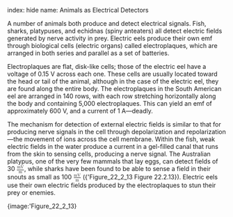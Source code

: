 index: hide
name: Animals as Electrical Detectors

A number of animals both produce and detect electrical signals. Fish, sharks, platypuses, and echidnas (spiny anteaters) all detect electric fields generated by nerve activity in prey. Electric eels produce their own emf through biological cells (electric organs) called electroplaques, which are arranged in both series and parallel as a set of batteries.

Electroplaques are flat, disk-like cells; those of the electric eel have a voltage of 0.15 V across each one. These cells are usually located toward the head or tail of the animal, although in the case of the electric eel, they are found along the entire body. The electroplaques in the South American eel are arranged in 140 rows, with each row stretching horizontally along the body and containing 5,000 electroplaques. This can yield an emf of approximately 600 V, and a current of 1 A—deadly.

The mechanism for detection of external electric fields is similar to that for producing nerve signals in the cell through depolarization and repolarization—the movement of ions across the cell membrane. Within the fish, weak electric fields in the water produce a current in a gel-filled canal that runs from the skin to sensing cells, producing a nerve signal. The Australian platypus, one of the very few mammals that lay eggs, can detect fields of 30 <math xmlns:q="http://cnx.rice.edu/qml/1.0" xmlns:fo="urn:oasis:names:tc:opendocument:xmlns:xsl-fo-compatible:1.0" xmlns:m="http://www.w3.org/1998/Math/MathML" xmlns:md="http://cnx.rice.edu/mdml" xmlns="http://cnx.rice.edu/cnxml"><semantics><mrow><mrow><mfrac><mtext>mV</mtext><mn>m</mn></mfrac></mrow><mrow/></mrow><annotation encoding="StarMath 5.0"> size 12&#123; &#123;  &#123;&quot;mV&quot;&#125;  over  &#123;m&#125; &#125; &#125; &#123;&#125;</annotation></semantics></math>, while sharks have been found to be able to sense a field in their snouts as small as 100 <math xmlns:q="http://cnx.rice.edu/qml/1.0" xmlns:fo="urn:oasis:names:tc:opendocument:xmlns:xsl-fo-compatible:1.0" xmlns:m="http://www.w3.org/1998/Math/MathML" xmlns:md="http://cnx.rice.edu/mdml" xmlns="http://cnx.rice.edu/cnxml"><semantics><mrow><mrow><mfrac><mtext>mV</mtext><mn>m</mn></mfrac></mrow><mrow/></mrow><annotation encoding="StarMath 5.0"> size 12&#123; &#123;  &#123;&quot;mV&quot;&#125;  over  &#123;m&#125; &#125; &#125; &#123;&#125;</annotation></semantics></math> ({'Figure_22_2_13 Figure 22.2.13}). Electric eels use their own electric fields produced by the electroplaques to stun their prey or enemies.


{image:'Figure_22_2_13}
        

